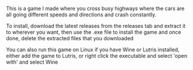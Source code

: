 This is a game I made where you cross busy highways where the cars are all going different speeds and directions and crash constantly.

To install, download the latest releases from the releases tab and extract it to wherever you want, then use the .exe file to install the game and once done, delete the extracted files that you downloaded

You can also run this game on Linux if you have Wine or Lutris installed, either add the game to Lutris, or right click the executable and select 'open with' and select Wine
